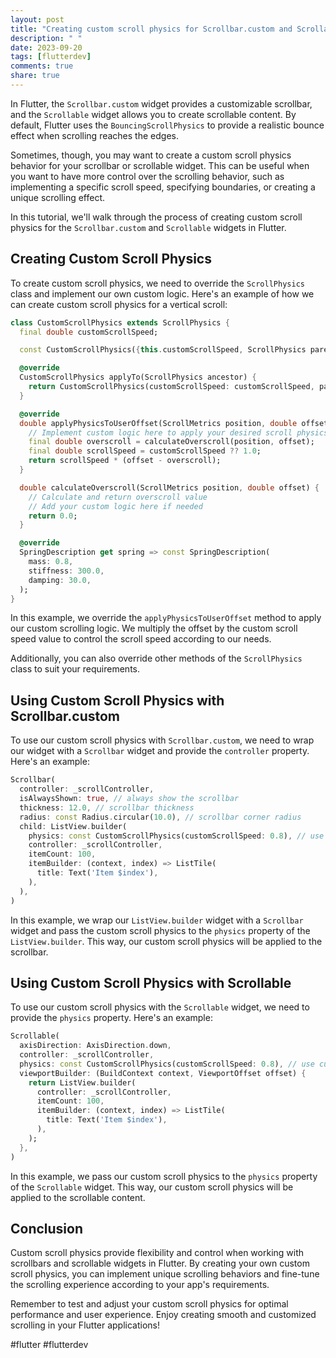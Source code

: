 ```yaml
---
layout: post
title: "Creating custom scroll physics for Scrollbar.custom and Scrollable in Flutter"
description: " "
date: 2023-09-20
tags: [flutterdev]
comments: true
share: true
---
```


In Flutter, the `Scrollbar.custom` widget provides a customizable scrollbar, and the `Scrollable` widget allows you to create scrollable content. By default, Flutter uses the `BouncingScrollPhysics` to provide a realistic bounce effect when scrolling reaches the edges.

Sometimes, though, you may want to create a custom scroll physics behavior for your scrollbar or scrollable widget. This can be useful when you want to have more control over the scrolling behavior, such as implementing a specific scroll speed, specifying boundaries, or creating a unique scrolling effect.

In this tutorial, we'll walk through the process of creating custom scroll physics for the `Scrollbar.custom` and `Scrollable` widgets in Flutter.

## Creating Custom Scroll Physics

To create custom scroll physics, we need to override the `ScrollPhysics` class and implement our own custom logic. Here's an example of how we can create custom scroll physics for a vertical scroll:

```dart
class CustomScrollPhysics extends ScrollPhysics {
  final double customScrollSpeed;

  const CustomScrollPhysics({this.customScrollSpeed, ScrollPhysics parent}) : super(parent: parent);

  @override
  CustomScrollPhysics applyTo(ScrollPhysics ancestor) {
    return CustomScrollPhysics(customScrollSpeed: customScrollSpeed, parent: buildParent(ancestor));
  }

  @override
  double applyPhysicsToUserOffset(ScrollMetrics position, double offset) {
    // Implement custom logic here to apply your desired scroll physics
    final double overscroll = calculateOverscroll(position, offset);
    final double scrollSpeed = customScrollSpeed ?? 1.0;
    return scrollSpeed * (offset - overscroll);
  }

  double calculateOverscroll(ScrollMetrics position, double offset) {
    // Calculate and return overscroll value
    // Add your custom logic here if needed
    return 0.0;
  }

  @override
  SpringDescription get spring => const SpringDescription(
    mass: 0.8,
    stiffness: 300.0,
    damping: 30.0,
  );
}
```

In this example, we override the `applyPhysicsToUserOffset` method to apply our custom scrolling logic. We multiply the offset by the custom scroll speed value to control the scroll speed according to our needs. 

Additionally, you can also override other methods of the `ScrollPhysics` class to suit your requirements.

## Using Custom Scroll Physics with Scrollbar.custom

To use our custom scroll physics with `Scrollbar.custom`, we need to wrap our widget with a `Scrollbar` widget and provide the `controller` property. Here's an example:

```dart
Scrollbar(
  controller: _scrollController,
  isAlwaysShown: true, // always show the scrollbar
  thickness: 12.0, // scrollbar thickness
  radius: const Radius.circular(10.0), // scrollbar corner radius
  child: ListView.builder(
    physics: const CustomScrollPhysics(customScrollSpeed: 0.8), // use custom scroll physics
    controller: _scrollController,
    itemCount: 100,
    itemBuilder: (context, index) => ListTile(
      title: Text('Item $index'),
    ),
  ),
)
```

In this example, we wrap our `ListView.builder` widget with a `Scrollbar` widget and pass the custom scroll physics to the `physics` property of the `ListView.builder`. This way, our custom scroll physics will be applied to the scrollbar.

## Using Custom Scroll Physics with Scrollable

To use our custom scroll physics with the `Scrollable` widget, we need to provide the `physics` property. Here's an example:

```dart
Scrollable(
  axisDirection: AxisDirection.down,
  controller: _scrollController,
  physics: const CustomScrollPhysics(customScrollSpeed: 0.8), // use custom scroll physics
  viewportBuilder: (BuildContext context, ViewportOffset offset) {
    return ListView.builder(
      controller: _scrollController,
      itemCount: 100,
      itemBuilder: (context, index) => ListTile(
        title: Text('Item $index'),
      ),
    );
  },
)
```

In this example, we pass our custom scroll physics to the `physics` property of the `Scrollable` widget. This way, our custom scroll physics will be applied to the scrollable content.

## Conclusion

Custom scroll physics provide flexibility and control when working with scrollbars and scrollable widgets in Flutter. By creating your own custom scroll physics, you can implement unique scrolling behaviors and fine-tune the scrolling experience according to your app's requirements.

Remember to test and adjust your custom scroll physics for optimal performance and user experience. Enjoy creating smooth and customized scrolling in your Flutter applications!

#flutter #flutterdev